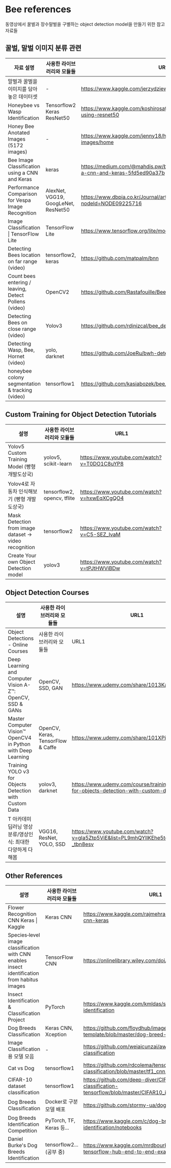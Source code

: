 # Bee references

동영상에서 꿀벌과 장수말벌을 구별하는 object detection model을 만들기 위한 참고자료들



## 꿀벌, 말벌 이미지 분류 관련

| 자료 설명                                             | 사용한 라이브러리와 모듈들          | URL1                                                                                      |
| ----------------------------------------------------- | ----------------------------------- | ----------------------------------------------------------------------------------------- |
| 말벌과 꿀벌을 이미지를 담아놓은 데이터셋              | -                                   | https://www.kaggle.com/jerzydziewierz/bee-vs-wasp                                         |
| Honeybee vs Wasp Identification                       | Tensorflow2 Keras ResNet50          | https://www.kaggle.com/koshirosato/bee-or-wasp-base-line-using-resnet50                   |
| Honey Bee Anotated Images (5172 images)               | -                                   | https://www.kaggle.com/jenny18/honey-bee-annotated-images/home                            |
| Bee Image Classification using a CNN and Keras        | keras                               | https://medium.com/@mahdis.pw/bee-image-classification-using-a-cnn-and-keras-5fd5ed90a37b |
| Performance Comparison for Vespa Image Recognition    | AlexNet, VGG19, GoogLeNet, ResNet50 | https://www.dbpia.co.kr/Journal/articleDetail?nodeId=NODE09225716                         |
| Image Classification \| TensorFlow Lite               | TensorFlow Lite                     | https://www.tensorflow.org/lite/models/image_classification/overview                      |
| Detecting Bees location on far range (video)          | tensorflow2, keras                  | https://github.com/matpalm/bnn                                                            |
| Count bees entering / leaving, Detect Pollens (video) | OpenCV2                             | https://github.com/Rastafouille/BeeDetection                                              |
| Detecting Bees on close range (video)                 | Yolov3                              | https://github.com/rdinizcal/bee_detection                                                |
| Detecting Wasp, Bee, Hornet (video)                   | yolo, darknet                       | https://github.com/JoeRu/bwh-detector                                                     |
| honeybee colony segmentation & tracking (video)       | tensorflow1                         | https://github.com/kasiabozek/bee_tracking                                                |



## Custom Training for Object Detection Tutorials

| 설명                                                   | 사용한 라이브러리와 모듈들  | URL1                                        |
| ------------------------------------------------------ | --------------------------- | ------------------------------------------- |
| Yolov5 Custom Training Model (빵형 개발도상국)         | yolov5,  scikit-learn       | https://www.youtube.com/watch?v=T0DO1C8uYP8 |
| Yolov4로 자동차 인식해보기 (빵형 개발도상국)           | tensorflow2, opencv, tflite | https://www.youtube.com/watch?v=hxwEqXCgQO4 |
| Mask Detection from image dataset -> video recognition | tensorflow2                 | https://www.youtube.com/watch?v=C5-SEZ_IvaM |
| Create Your own Object Detection model                 | yolov3                      | https://www.youtube.com/watch?v=tPJtHWViBDw |



## Object Detection Courses


| 설명                                                         | 사용한 라이브러리와 모듈들        | URL1                                                                                  |
| ------------------------------------------------------------ | --------------------------------- | ------------------------------------------------------------------------------------- |
| Object Detections - Online Courses                           | 사용한 라이브러리와 모듈들        | URL1                                                                                  |
| Deep Learning and Computer Vision A-Z™: OpenCV, SSD & GANs   | OpenCV, SSD, GAN                  | https://www.udemy.com/share/1013Ka/                                                   |
| Master Computer Vision™ OpenCV4 in Python with Deep Learning | OpenCV, Keras, TensorFlow & Caffe | https://www.udemy.com/share/101XPi/                                                   |
| Training YOLO v3 for Objects Detection with Custom Data      | yolov3, darknet                   | https://www.udemy.com/course/training-yolo-v3-for-objects-detection-with-custom-data/ |
| T 아카데미 딥러닝 영상분류/영상인식: 최대한 다양하게 다 해봄 | VGG16, ResNet, YOLO, SSD          | https://www.youtube.com/watch?v=gIa5Ztp5ViE&list=PL9mhQYIlKEhe5tqXV2KAeR0H-_tbn8esv   |



## Other References

| 설명                                                                                          | 사용한 라이브러리와 모듈들 | URL1                                                                                                               |
| --------------------------------------------------------------------------------------------- | -------------------------- | ------------------------------------------------------------------------------------------------------------------ |
| Flower Recognition CNN Keras \| Kaggle                                                        | Keras CNN                  | https://www.kaggle.com/rajmehra03/flower-recognition-cnn-keras                                                     |
| Species‐level image classification with CNN enables insect identification from habitus images | TensorFlow CNN             | https://onlinelibrary.wiley.com/doi/full/10.1002/ece3.5921                                                         |
| Insect Identification & Classification Project                                                | PyTorch                    | https://www.kaggle.com/kmldas/starter-kernel-insect-identification                                                 |
| Dog Breeds Classification                                                                     | Keras CNN, Xception        | https://github.com/floydhub/image-classification-template/blob/master/dog-breed-classification.ipynb               |
| Image Classification 용 모델 모음                                                             | -                          | https://github.com/weiaicunzai/awesome-image-classification                                                        |
| Cat vs Dog                                                                                    | tensorflow1                | https://github.com/rdcolema/tensorflow-image-classification/blob/master/tf1_cnn.ipynb                              |
| CIFAR-10 dataset classification                                                               | tensorflow1                | https://github.com/deep-diver/CIFAR10-img-classification-tensorflow/blob/master/CIFAR10_image_classification.ipynb |
| Dog Breeds Classification                                                                     | Docker로 구분 모델 배포    | https://github.com/stormy-ua/dog-breeds-classification                                                             |
| Dog Breeds Identification Competition                                                         | PyTorch, TF, Keras  등...  | https://www.kaggle.com/c/dog-breed-identification/notebooks                                                        |
| Daniel Burke's Dog Breeds Identification                                                      | tensorflow2... (공부 중)   | https://www.kaggle.com/mrdbourke/tensorflow-2-x-tensorflow-hub-end-to-end-example                                  |

